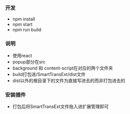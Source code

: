 ### 开发

- npm install       
- npm start           
- npm run build     

### 说明

- 使用react
- popup部分在src
- background 和 content-script在对应的两个文件夹
- build打包进/SmartTransExt/dist文件
- dist以外的根目录下的文件为直接写进去的而非打包进去的

### 安装插件
- 打包后将SmartTransExt文件拖入进扩展管理即可



